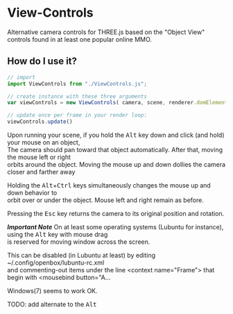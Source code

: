 # View-Controls

Alternative camera controls for THREE.js based on the "Object View" controls found in at least one popular online MMO.
    
## How do I use it?
```javascript
// import
import ViewControls from "./ViewControls.js";

// create instance with these three arguments
var viewControls = new ViewControls( camera, scene, renderer.domElement );

// update once per frame in your render loop:
viewControls.update()
```

Upon running your scene, if you hold the <kbd>Alt</kbd> key down and click (and hold) your mouse on an object, <br>
The camera should pan toward that object automatically. After that, moving the mouse left or right  <br>
orbits around the object.  Moving the mouse up and down dollies the camera closer and farther away <br>

Holding the <kbd>Alt</kbd>+<kbd>Ctrl</kbd> keys simultaneously changes the mouse up and down behavior to <br>
orbit over or under the object.  Mouse left and right remain as before. <br>

Pressing the <kbd>Esc</kbd> key returns the camera to its original position and rotation.

***Important Note***
On at least some operating systems (Lubuntu for instance), using the <kbd>Alt</kbd> key with mouse drag<br>
is reserved for moving window across the screen. 

This can be disabled (in Lubuntu at least) by editing ~/.config/openbox/lubuntu-rc.xml <br>
and commenting-out items under the line \<context name="Frame"\> that begin with \<mousebind button="A... <br>

Windows(7) seems to work OK.

TODO: add alternate to the <kbd>Alt</kbd>

